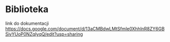 # Biblioteka
link do dokumentacji https://docs.google.com/document/d/13aCMBdwLMtSfmle0XhhlnR8ZY6GBSivYUoP0NZqIyqQ/edit?usp=sharing
